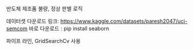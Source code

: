 반도체 제조품 불량, 정상 판별 로직

데이터셋 다운로드 링크: https://www.kaggle.com/datasets/paresh2047/uci-semcom
바로 다운로드 : pip install seaborn

파이프 라인, GridSearchCv 사용
